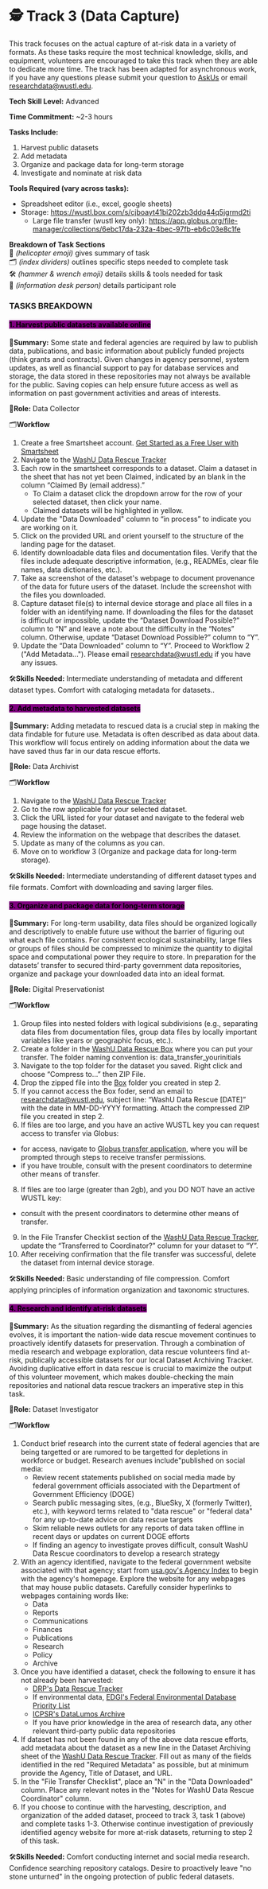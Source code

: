 # 🕵️ Track 3 (Data Capture)


This track focuses on the actual capture of at-risk data in a variety of formats. As these tasks require the most technical knowledge, skills, and equipment, volunteers are encouraged to take this track when they are able to dedicate more time. The track has been adapted for asynchronous work, if you have any questions please submit your question to [AskUs](https://libanswers.wustl.edu/ask) or email researchdata@wustl.edu.

**Tech Skill Level:** Advanced

**Time Commitment:** \~2-3 hours

**Tasks Include:**

1. Harvest public datasets
2. Add metadata 
3. Organize and package data for long-term storage
4. Investigate and nominate at risk data

**Tools Required (vary across tasks):**

* Spreadsheet editor (i.e., excel, google sheets)
* Storage: https://wustl.box.com/s/cjboayt41bi202zb3ddq44q5jgrmd2ti
  * Large file transfer (wustl key only): https://app.globus.org/file-manager/collections/6ebc17da-232a-4bec-97fb-eb6c03e8c1fe


**Breakdown of Task Sections**\
🚁 _(helicopter emoji)_ gives summary of task\
🗂️ _(index dividers)_ outlines specific steps needed to complete task\
🛠️ _(hammer & wrench emoji)_ details skills & tools needed for task\
💁 _(information desk person)_ details participant role

### TASKS BREAKDOWN

#### <mark style="background-color:purple;">1. Harvest public datasets available online</mark>

🚁**Summary:** Some state and federal agencies are required by law to publish data, publications, and basic information about publicly funded projects (think grants and contracts). Given changes in agency personnel, system updates, as well as financial support to pay for database services and storage, the data stored in these repositories may not always be available for the public. Saving copies can help ensure future access as well as information on past government activities and areas of interests.

💁**Role:** Data Collector

🗂️**Workflow**

1.	Create a free Smartsheet account. [Get Started as a Free User with Smartsheet](https://help.smartsheet.com/learning-track/free-users/get-started-free-user)
2. Navigate to the [WashU Data Rescue Tracker](https://app.smartsheet.com/sheets/h5xJW8m5v6xPX5w2qx8f2qqg7CW9xXr3r3qcQhq1) 
3. Each row in the smartsheet corresponds to a dataset. Claim a dataset in the sheet that has not yet been Claimed, indicated by an blank in the column “Claimed By (email address).” 
      * To Claim a dataset click the dropdown arrow for the row of your selected dataset, then click your            name.
      * Claimed datasets will be highlighted in yellow.
5. Update the "Data Downloaded" column to “in process” to indicate you are working on it. 
6.	Click on the provided URL and orient yourself to the structure of the landing page for the dataset.
7.	Identify downloadable data files and documentation files. Verify that the files include adequate descriptive information, (e.g., READMEs, clear file names, data dictionaries, etc.).
8.	Take aa screenshot of the dataset's webpage to document provenance of the data for future users of the dataset. Include the screenshot with the files you downloaded. 
10.	Capture dataset file(s) to internal device storage and place all files in a folder with an identifying name. If downloading the files for the dataset is difficult or impossible, update the “Dataset Download Possible?” column to “N” and leave a note about the difficulty in the “Notes” column. Otherwise, update “Dataset Download Possible?” column to “Y”.
11.	Update the “Data Downloaded” column to “Y”. Proceed to Workflow 2 ("Add Metadata..."). Please email researchdata@wustl.edu if you have any issues. 

🛠️**Skills Needed:** Intermediate understanding of metadata and different dataset types. Comfort with cataloging metadata for datasets..&#x20;

#### <mark style="background-color:purple;">2. Add metadata to harvested datasets</mark>

🚁**Summary:** Adding metadata to rescued data is a crucial step in making the data findable for future use. Metadata is often described as data about data. This workflow will focus entirely on adding information about the data we have saved thus far in our data rescue efforts. 

💁**Role:** Data Archivist

🗂️**Workflow**

1. Navigate to the [WashU Data Rescue Tracker](https://app.smartsheet.com/sheets/h5xJW8m5v6xPX5w2qx8f2qqg7CW9xXr3r3qcQhq1) 
2. Go to the row applicable for your selected dataset.
3. Click the URL listed for your dataset and navigate to the federal web page housing the dataset.
4. Review the information on the webpage that describes the dataset.
5. Update as many of the columns as you can. 
6. Move on to workflow 3 (Organize and package data for long-term storage).

🛠️**Skills Needed:** Intermediate understanding of different dataset types and file formats. Comfort with downloading and saving larger files.

#### <mark style="background-color:purple;">3. Organize and package data for long-term storage</mark>

🚁**Summary:** For long-term usability, data files should be organized logically and descriptively to enable future use without the barrier of figuring out what each file contains. For consistent ecological sustainability, large files or groups of files should be compressed to minimize the quantity to digital space and computational power they require to store. In preparation for the datasets’ transfer to secured third-party government data repositories, organize and package your downloaded data into an ideal format.

💁**Role:** Digital Preservationist

🗂️**Workflow**

1.	Group files into nested folders with logical subdivisions (e.g., separating data files from documentation files, group data files by locally important variables like years or geographic focus, etc.).
2.	Create a folder in the [WashU Data Rescue Box](https://wustl.box.com/s/cjboayt41bi202zb3ddq44q5jgrmd2ti) where you can put your transfer. The folder naming convention is: data_transfer_yourinitials
4.	Navigate to the top folder for the dataset you saved. Right click and choose “Compress to…” then ZIP File. 
5.	Drop the zipped file into the [Box](https://wustl.box.com/s/cjboayt41bi202zb3ddq44q5jgrmd2ti) folder you created in step 2.
6.	If you cannot access the Box foder, send an email to researchdata@wustl.edu, subject line: “WashU Data Rescue [DATE]” with the date in MM-DD-YYYY formatting. Attach the compressed ZIP file you created in step 2.
7.	If files are too large, and you have an active WUSTL key you can request access to transfer via Globus:
  * for access, navigate to [Globus transfer application](https://app.globus.org/file-manager/collections/6ebc17da-232a-4bec-97fb-eb6c03e8c1fe), where you will be prompted through steps to receive transfer permissions.
  * if you have trouble, consult with the present coordinators to determine other means of transfer.
8. If files are too large (greater than 2gb), and you DO NOT have an active WUSTL key:
  * consult with the present coordinators to determine other means of transfer. 
9.	In the File Transfer Checklist section of the [WashU Data Rescue Tracker](https://app.smartsheet.com/sheets/h5xJW8m5v6xPX5w2qx8f2qqg7CW9xXr3r3qcQhq1), update the “Transferred to Coordinator?” column for your dataset to “Y”.
10.	After receiving confirmation that the file transfer was successful, delete the dataset from internal device storage.


🛠️**Skills Needed:** Basic understanding of file compression. Comfort applying principles of information organization and taxonomic structures.

#### <mark style="background-color:purple;">4. Research and identify at-risk datasets</mark>

🚁**Summary:** As the situation regarding the dismantling of federal agencies evolves, it is important the nation-wide data rescue movement continues to proactively identify datasets for preservation. Through a combination of media research and webpage exploration, data rescue volunteers find at-risk, publically accessible datasets for our local Dataset Archiving Tracker. Avoiding duplicative effort in data rescue is crucial to maximize the output of this volunteer movement, which makes double-checking the main repositories and national data rescue trackers an imperative step in this task.

💁**Role:** Dataset Investigator

🗂️**Workflow**

1.	Conduct brief research into the current state of federal agencies that are being targetted or are rumored to be targetted for depletions in workforce or budget. Research avenues include"published on social media: 
      * Review recent statements published on social media made by federal government officials associated with the Department of Government Efficiency (DOGE)
      * Search public messaging sites, (e.g., BlueSky, X (formerly Twitter), etc.), with keyword terms related to "data rescue" or "federal data" for any up-to-date advice on data rescue targets
      * Skim reliable news outlets for any reports of data taken offline in recent days or updates on current DOGE efforts
      * If finding an agency to investigate proves difficult, consult WashU Data Rescue coordinators to develop a research strategy
2.	With an agency identified, navigate to the federal government website associated with that agency; start from [usa.gov's Agency Index](https://www.usa.gov/agency-index) to begin with the agency's homepage. Explore the website for any webpages that may house public datasets. Carefully consider hyperlinks to webpages containing words like:
      * Data
      * Reports
      * Communications
      * Finances
      * Publications
      * Research
      * Policy
      * Archive 
3.	Once you have identified a dataset, check the following to ensure it has not already been harvested:
      * [DRP's Data Rescue Tracker](https://baserow.datarescueproject.org/public/grid/Nt_M6errAkVRIc3NZmdM8wcl74n9tFKaDLrr831kIn4)
      * If environmental data, [EDGI's Federal Environmental Database Priority List](https://docs.google.com/spreadsheets/d/1ZHUKy0fmG6AfOYmRFrdAfXsvHWtQojrjwMHU1va7k_A/edit?gid=1202364901#gid=1202364901)
      * [ICPSR's DataLumos Archive](https://datalumos.org/)
      * If you have prior knowledge in the area of research data, any other relevant third-party public data repositories 
4.	If dataset has not been found in any of the above data rescue efforts, add metadata about the dataset as a new line in the Dataset Archiving sheet of the [WashU Data Rescue Tracker](https://app.smartsheet.com/sheets/h5xJW8m5v6xPX5w2qx8f2qqg7CW9xXr3r3qcQhq1). Fill out as many of the fields identified in the red "Required Metadata" as possible, but at minimum provide the Agency, Title of Dataset, and URL.
5.	In the "File Transfer Checklist", place an "N" in the "Data Downloaded" column. Place any relevant notes in the "Notes for WashU Data Rescue Coordinator" column.
6.	If you choose to continue with the harvesting, description, and organization of the added dataset, proceed to track 3, task 1 (above) and complete tasks 1-3. Otherwise continue investigation of previously identified agency website for more at-risk datasets, returning to step 2 of this task.


🛠️**Skills Needed:** Comfort conducting internet and social media research. Confidence searching repository catalogs. Desire to proactively leave "no stone unturned" in the ongoing protection of public federal datasets.


